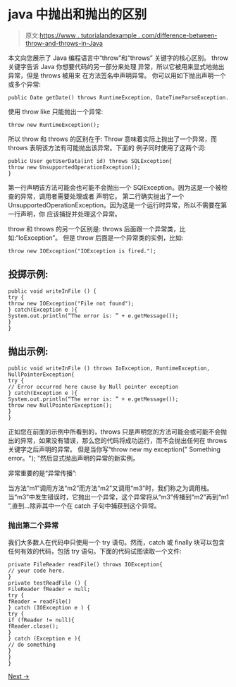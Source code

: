 # java 中抛出和抛出的区别

> 原文:[https://www . tutorialandexample . com/difference-between-throw-and-throws-in-Java](https://www.tutorialandexample.com/difference-between-throw-and-throws-in-java)

本文向您展示了 Java 编程语言中“throw”和“throws”
关键字的核心区别。
throw 关键字告诉 Java 你想要代码的另一部分来处理
异常，所以它被用来显式地抛出异常，但是 throws 被用来
在方法签名中声明异常。
你可以用如下抛出声明一个或多个异常:

```
public Date getDate() throws RuntimeException, DateTimeParseException.
```

使用 throw like 只能抛出一个异常:

```
throw new RuntimeException();
```

所以 throw 和 throws 的区别在于:
Throw 意味着实际上抛出了一个异常，而 throws
表明该方法有可能抛出该异常。下面的
例子同时使用了这两个词:

```
public User getUserData(int id) throws SQLException{
throw new UnsupportedOperationException();
}
```

第一行声明该方法可能会也可能不会抛出一个
SQlException。因为这是一个被检查的异常，调用者需要处理或者
声明它。
第二行确实抛出了一个 UnsupportedOperationException。因为这是一个运行时异常，所以不需要在第一行声明，你
应该捕捉并处理这个异常。

throw 和 throws 的另一个区别是:
throws 后面跟一个异常类，比如:“IoException”。
但是 throw 后面是一个异常类的实例，比如:

```
throw new IOException("IOException is fired.");
```

## 投掷示例:

```
public void writeInFile () {
try {
throw new IOException("File not found");
} catch(Exception e ){
System.out.println(“The error is: ” + e.getMessage());
}
}
```

## 抛出示例:

```
public void writeInFile () throws IoException, RuntimeException, NullPointerException{
try {
// Error occurred here cause by Null pointer exception
} catch(Exception e ){
System.out.println(“The error is: ” + e.getMessage());
throw new NullPointerException();
}
}
```

正如您在前面的示例中所看到的，throws 只是声明您的方法可能会或可能不会抛出的异常，如果没有错误，那么您的代码将成功运行，而不会抛出任何在 throws 关键字之后声明的异常。
但是当你写“throw new my exception(" Something error。"); "然后显式抛出声明的异常的新实例。

非常重要的是“异常传播”:

当方法“m1”调用方法“m2”而方法“m2”又调用“m3”时，我们称之为调用栈。当“m3”中发生错误时，它抛出一个异常，这个异常将从“m3”传播到“m2”再到“m1 ”,直到…除非其中一个在 catch 子句中捕获到这个异常。

### 抛出第二个异常

我们大多数人在代码中只使用一个 try 语句。然而，catch 或 finally 块可以包含任何有效的代码，包括 try 语句。下面的代码试图读取一个文件:

```
private FileReader readFile() throws IOException{
// your code here.
}
private testReadFile () {
FileReader fReader = null;
try {
fReader = readFile()
} catch (IOException e ) {
try {
if (fReader != null){
fReader.close();
}
} catch (Exception e ){
// do something
}
}
}
```

[Next →](https://www.tutorialandexample.com/automatic-resource-management)